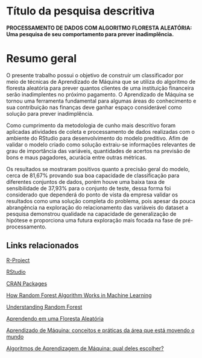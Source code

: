 # Título da pesquisa descritiva
**PROCESSAMENTO DE DADOS COM ALGORITMO FLORESTA ALEATÓRIA: Uma pesquisa de seu comportamento para prever inadimplência.**

# Resumo geral
  O presente trabalho possui o objetivo de construir um classificador por meio de técnicas de Aprendizado de Máquina que se utiliza do algoritmo de floresta aleatória para prever quantos clientes de uma instituição financeira serão inadimplentes no próximo pagamento. O Aprendizado de Máquina se tornou uma ferramenta fundamental para algumas áreas do conhecimento e sua contribuição nas finanças deve ganhar espaço considerável como solução para prever inadimplência.
  
  Como cumprimento da metodologia de cunho mais descritivo foram aplicadas atividades de coleta e processamento de dados realizadas com o ambiente do RStudio para desenvolvimento do modelo preditivo. Afim de validar o modelo criado como solução extraiu-se informações relevantes de grau de importância das variáveis, quantidades de acertos na previsão de bons e maus pagadores, acurácia entre outras métricas.
  
  Os resultados se mostraram positivos quanto a precisão geral do modelo, cerca de 81,67% provando sua boa capacidade de classificação para diferentes conjuntos de dados, porém houve uma baixa taxa de sensibilidade de 37,93% para o conjunto de teste, dessa forma foi considerado que dependerá do ponto de vista da empresa  validar os resultados como uma solução completa do problema, pois apesar da pouca abrangência na exploração do relacionamento das variáveis do dataset a pesquisa demonstrou qualidade na capacidade de generalização de hipótese e proporciona uma futura exploração mais focada na fase de pré-processamento.


## Links relacionados

[R-Project](https://www.r-project.org)

[RStudio](https://rstudio.com/products/rstudio/#rstudio-desktop)

[CRAN Packages](https://cran.r-project.org/web/packages/available_packages_by_date.html)

[How Random Forest Algorithm Works in Machine Learning](https://synced.medium.com/how-random-forest-algorithm-works-in-machine-learning-3c0fe15b6674)

[Understanding Random Forest](https://towardsdatascience.com/understanding-random-forest-58381e0602d2)

[Aprendendo em uma Floresta Aleatória](https://medium.com/machina-sapiens/o-algoritmo-da-floresta-aleat%C3%B3ria-3545f6babdf8)

[Aprendizado de Máquina: conceitos e práticas da área que está movendo o mundo](https://www.profissionaisti.com.br/aprendizado-de-maquina-conceitos-e-praticas-da-area-que-esta-movendo-o-mundo/)

[Algoritmos de Aprendizagem de Máquina: qual deles escolher?](https://medium.com/machina-sapiens/algoritmos-de-aprendizagem-de-m%C3%A1quina-qual-deles-escolher-67040ad68737)
